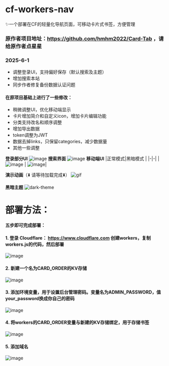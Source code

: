 # cf-workers-nav
✨一个部署在CF的轻量化导航页面，可移动卡片式书签，方便管理
### 原作者项目地址：https://github.com/hmhm2022/Card-Tab ，请给原作者点星星
### 2025-6-1
- 调整登录UI，支持偏好保存（默认搜索及主题）
- 增加搜索本站
- 同步作者修复备份数据认证问题
#### 在原项目基础上进行了一些修改：
- 稍微调整UI，优化移动端显示
- 卡片增加简介和自定义icon，增加卡片编辑功能
- 分类支持改名和顺序调整
- 增加导出数据
- token调整为JWT
- 数据去掉links，只保留categories，减少数据量
- 其他一些调整

**登录部分UI**
![image](https://github.com/user-attachments/assets/30519d9d-739c-4ded-b6ea-41143b81ad7b)
**搜索界面**
![image](https://github.com/user-attachments/assets/fb8b098e-e616-46cb-902b-715802f7abab)
**移动端UI**
|正常模式|黑暗模式 |
|-|-|
| ![image](https://github.com/user-attachments/assets/12451eb3-e32a-4531-99b4-bc2a5db96e0c) | ![image](https://github.com/user-attachments/assets/93e820af-64fa-4faa-bfb3-e42061dec21e)|


**演示动画**（⬇️ 请等待加载完成⬇️）
![gif](https://github.com/user-attachments/assets/6d46222a-8069-44c0-9a08-35cdabde4005)

**黑暗主题**
![dark-theme](https://github.com/user-attachments/assets/6fa53828-cb7c-461e-8ad9-98401d860799)

# 部署方法：
#### 五步即可完成部署：
#### 1. 登录 Cloudflare：  https://www.cloudflare.com  创建workers，复制workers.js的代码，然后部署
![image](https://github.com/user-attachments/assets/c067105b-91ee-43d5-90a9-806e5de5fe16)

#### 2. 新建一个名为CARD_ORDER的KV存储
![image](https://github.com/user-attachments/assets/706a7735-b47a-4f66-bdb4-827c38be692b)

#### 3. 添加环境变量，用于设置后台管理密码。变量名为ADMIN_PASSWORD，值your_password换成你自己的密码
![image](https://github.com/user-attachments/assets/532dcb8f-dc30-4ca9-aac9-21ef546bf367)

#### 4. 将workers的CARD_ORDER变量与新建的KV存储绑定，用于存储书签
![image](https://github.com/user-attachments/assets/9b166809-5b1e-451e-be99-253f6e60be54)

#### 5. 添加域名
![image](https://github.com/user-attachments/assets/4f23eab6-e94c-49b1-9198-3c8e05dffa8a)
